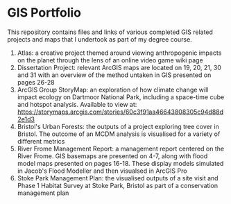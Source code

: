 # GIS Portfolio
This repository contains files and links of various completed GIS related projects and maps that I undertook as part of my degree course.

1. Atlas: a creative project themed around viewing anthropogenic impacts on the planet through the lens of an online video game wiki page
2. Dissertation Project: relevant ArcGIS maps are located on 19, 20, 21, 30 and 31 with an overview of the method untaken in GIS presented on pages 26-28
3. ArcGIS Group StoryMap: an exploration of how climate change will impact ecology on Dartmoor National Park, including a space-time cube and hotspot analysis. Available to view at: https://storymaps.arcgis.com/stories/60c3f91aa46643808305c94d88d2e1d3
4. Bristol's Urban Forests: the outputs of a project exploring tree cover in Bristol. The outcome of an MCDM analysis is visualised for a variety of different metrics
5. River Frome Management Report: a management report centered on the River Frome. GIS basemaps are presented on 4-7, along with flood model maps presented on pages 16-18. These display models simulated in Jacob's Flood Modeller and then visualsed in ArcGIS Pro
6. Stoke Park Management Plan: the visualised outputs of a site visit and Phase 1 Habitat Survey at Stoke Park, Bristol as part of a conservation management plan
